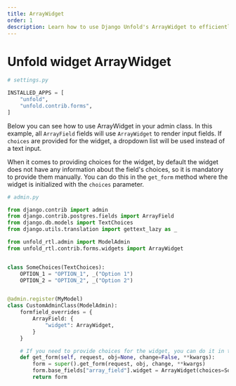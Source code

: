 ```yaml
---
title: ArrayWidget
order: 1
description: Learn how to use Django Unfold's ArrayWidget to efficiently manage and display ArrayField data in your Django admin interface with support for both text inputs and dropdown lists.
---
```


# Unfold widget ArrayWidget

```python
# settings.py

INSTALLED_APPS = [
    "unfold",
    "unfold.contrib.forms",
]
```

Below you can see how to use ArrayWidget in your admin class. In this example, all `ArrayField` fields will use `ArrayWidget` to render input fields. If `choices` are provided for the widget, a dropdown list will be used instead of a text input.

When it comes to providing choices for the widget, by default the widget does not have any information about the field's choices, so it is mandatory to provide them manually. You can do this in the `get_form` method where the widget is initialized with the `choices` parameter.

```python
# admin.py

from django.contrib import admin
from django.contrib.postgres.fields import ArrayField
from django.db.models import TextChoices
from django.utils.translation import gettext_lazy as _

from unfold_rtl.admin import ModelAdmin
from unfold_rtl.contrib.forms.widgets import ArrayWidget


class SomeChoices(TextChoices):
    OPTION_1 = "OPTION_1", _("Option 1")
    OPTION_2 = "OPTION_2", _("Option 2")


@admin.register(MyModel)
class CustomAdminClass(ModelAdmin):
    formfield_overrides = {
        ArrayField: {
            "widget": ArrayWidget,
        }
    }

    # If you need to provide choices for the widget, you can do it in the get_form method.
    def get_form(self, request, obj=None, change=False, **kwargs):
        form = super().get_form(request, obj, change, **kwargs)
        form.base_fields["array_field"].widget = ArrayWidget(choices=SomeChoices)
        return form
```
